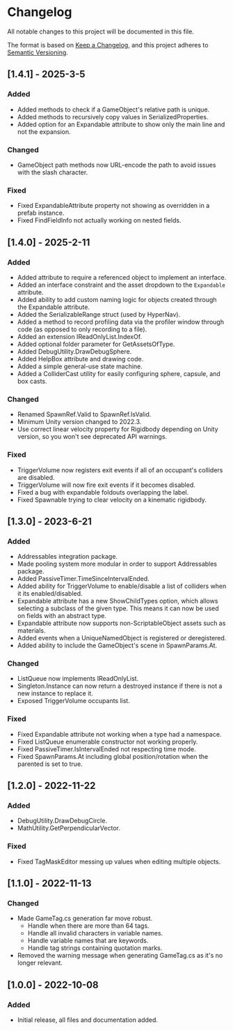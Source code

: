 # Changelog
All notable changes to this project will be documented in this file.

The format is based on [Keep a Changelog](https://keepachangelog.com/en/1.0.0/),
and this project adheres to [Semantic Versioning](https://semver.org/spec/v2.0.0.html).

## [1.4.1] - 2025-3-5

### Added
* Added methods to check if a GameObject's relative path is unique.
* Added methods to recursively copy values in SerializedProperties.
* Added option for an Expandable attribute to show only the main line and not the expansion.

### Changed
* GameObject path methods now URL-encode the path to avoid issues with the slash character.

### Fixed
* Fixed ExpandableAttribute property not showing as overridden in a prefab instance.
* Fixed FindFieldInfo not actually working on nested fields.

## [1.4.0] - 2025-2-11

### Added
* Added attribute to require a referenced object to implement an interface.
* Added an interface constraint and the asset dropdown to the `Expandable` attribute.
* Added ability to add custom naming logic for objects created through the Expandable attribute.
* Added the SerializableRange struct (used by HyperNav).
* Added a method to record profiling data via the profiler window through code (as opposed to only recording to a file).
* Added an extension IReadOnlyList.IndexOf.
* Added optional folder parameter for GetAssetsOfType.
* Added DebugUtility.DrawDebugSphere.
* Added HelpBox attribute and drawing code.
* Added a simple general-use state machine.
* Added a ColliderCast utility for easily configuring sphere, capsule, and box casts.

### Changed
* Renamed SpawnRef.Valid to SpawnRef.IsValid.
* Minimum Unity version changed to 2022.3.
* Use correct linear velocity property for Rigidbody depending on Unity version, so you won't see deprecated API warnings.

### Fixed
* TriggerVolume now registers exit events if all of an occupant's colliders are disabled.
* TriggerVolume will now fire exit events if it becomes disabled.
* Fixed a bug with expandable foldouts overlapping the label.
* Fixed Spawnable trying to clear velocity on a kinematic rigidbody.

## [1.3.0] - 2023-6-21

### Added
* Addressables integration package.
* Made pooling system more modular in order to support Addressables package.
* Added PassiveTimer.TimeSinceIntervalEnded.
* Added ability for TriggerVolume to enable/disable a list of colliders when it its enabled/disabled.
* Expandable attribute has a new ShowChildTypes option, which allows selecting a subclass of the given type. This means it can now be used on fields with an abstract type.
* Expandable attribute now supports non-ScriptableObject assets such as materials.
* Added events when a UniqueNamedObject is registered or deregistered.
* Added ability to include the GameObject's scene in SpawnParams.At.

### Changed
* ListQueue now implements IReadOnlyList.
* Singleton.Instance can now return a destroyed instance if there is not a new instance to replace it.
* Exposed TriggerVolume occupants list.

### Fixed
* Fixed Expandable attribute not working when a type had a namespace.
* Fixed ListQueue enumerable constructor not working properly.
* Fixed PassiveTimer.IsIntervalEnded not respecting time mode.
* Fixed SpawnParams.At including global position/rotation when the parented is set to true.

## [1.2.0] - 2022-11-22

### Added
* DebugUtility.DrawDebugCircle.
* MathUtility.GetPerpendicularVector.

### Fixed
* Fixed TagMaskEditor messing up values when editing multiple objects.

## [1.1.0] - 2022-11-13

### Changed
* Made GameTag.cs generation far move robust.
  * Handle when there are more than 64 tags.
  * Handle all invalid characters in variable names.
  * Handle variable names that are keywords.
  * Handle tag strings containing quotation marks.
* Removed the warning message when generating GameTag.cs as it's no longer relevant.

## [1.0.0] - 2022-10-08

### Added
- Initial release, all files and documentation added.
